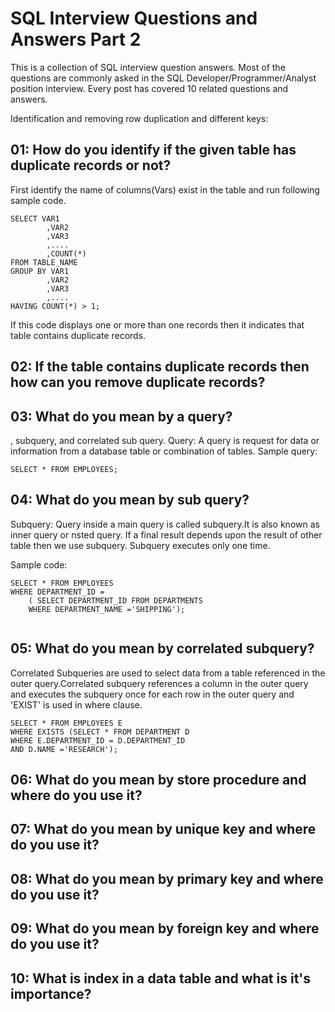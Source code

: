# SQL Interview Questions and Answers Part 2

This is a collection of SQL interview question answers. Most of the questions are commonly asked in the SQL Developer/Programmer/Analyst position interview. Every post has covered 10 related questions and answers.

Identification and removing row duplication and different keys:

## 01: How do you identify if the given table has duplicate records or not?
First identify the name of columns(Vars) exist in the table and run following sample code.

```
SELECT VAR1
		,VAR2
		,VAR3
		,....
		,COUNT(*)
FROM TABLE_NAME
GROUP BY VAR1
		,VAR2
		,VAR3
		,....
HAVING COUNT(*) > 1;

```
If this code displays one or more than one records then it indicates that table contains duplicate records.


## 02: If the table contains duplicate records then how can you remove duplicate records?


## 03: What do you mean by a query?
, subquery, and correlated sub query.
Query: A query is request for data or information from a database table  or combination of tables.
Sample query:

```
SELECT * FROM EMPLOYEES;

```
## 04: What do you mean by sub query?
Subquery: Query inside a main query is called subquery.It is also known as inner query or nsted query. If a final result depends upon the result of other table then we use subquery. Subquery executes only one time.

Sample code:

```
SELECT * FROM EMPLOYEES
WHERE DEPARTMENT_ID =
	( SELECT DEPARTMENT_ID FROM DEPARTMENTS
	WHERE DEPARTMENT_NAME ='SHIPPING');
	
```

## 05: What do you mean by correlated subquery?
Correlated Subqueries are used to select data from a table referenced in the outer query.Correlated subquery references a column in the outer query and executes the subquery once for each row in the outer query and 'EXIST' is used in where clause.

```
SELECT * FROM EMPLOYEES E
WHERE EXISTS (SELECT * FROM DEPARTMENT D 
WHERE E.DEPARTMENT_ID = D.DEPARTMENT_ID 
AND D.NAME ='RESEARCH');

```

## 06: What do you mean by store procedure and where do you use it?

## 07: What do you mean by unique key and where do you use it?

## 08: What do you mean by primary key and where do you use it?


## 09: What do you mean by foreign key and where do you use it?

## 10: What is index in a data table and what is it's importance?



